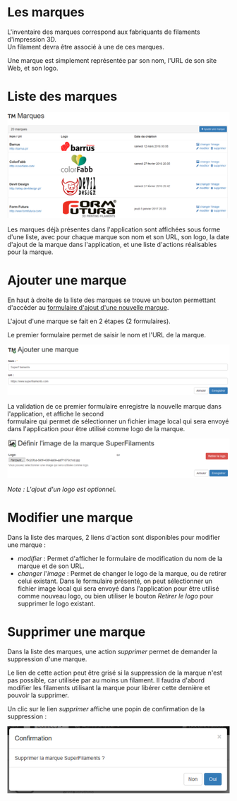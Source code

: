 # Les marques

L'inventaire des marques correspond aux fabriquants de filaments d'impression 3D.  
Un filament devra être associé à une de ces marques.

Une marque est simplement représentée par son nom, l'URL de son site Web, et son logo. 

# Liste des marques

![Liste des marques](doc/fr/brands/brands.png "Exemple d'une liste de marques dans l'application")

Les marques déjà présentes dans l'application sont affichées sous forme d'une liste, avec pour chaque marque son nom et
son URL, son logo, la date d'ajout de la marque dans l'application, et une liste d'actions réalisables pour la marque.

# Ajouter une marque

En haut à droite de la liste des marques se trouve un bouton permettant d'accéder au 
[formulaire d'ajout d'une nouvelle marque](/brand/add).

L'ajout d'une marque se fait en 2 étapes (2 formulaires).

Le premier formulaire permet de saisir le nom et l'URL de la marque.

![Ajout d'une marque](doc/fr/brands/add_brand.png "Exemple d'ajout d'une marque dans l'application")

La validation de ce premier formulaire enregistre la nouvelle marque dans l'application, et affiche le second  
formulaire qui permet de sélectionner un fichier image local qui sera envoyé dans l'application pour être utilisé comme 
logo de la marque.

![Ajout d'un logo à une marque](doc/fr/brands/add_brand_logo.png "Exemple d'ajout d'un logo à une marque dans l'application")

_Note : L'ajout d'un logo est optionnel._ 
 
# Modifier une marque

Dans la liste des marques, 2 liens d'action sont disponibles pour modifier une marque :

- _modifier_ : Permet d'afficher le formulaire de modification du nom de la marque et de son URL. 
- _changer l'image_ : Permet de changer le logo de la marque, ou de retirer celui existant. Dans le formulaire présenté, 
on peut sélectionner un fichier image local qui sera envoyé dans l'application pour être utilisé comme nouveau logo, ou 
bien utiliser le bouton _Retirer le logo_ pour supprimer le logo existant.

# Supprimer une marque

Dans la liste des marques, une action _supprimer_ permet de demander la suppression d'une marque.

Le lien de cette action peut être grisé si la suppression de la marque n'est pas possible, car utilisée par au moins un 
filament. Il faudra d'abord modifier les filaments utilisant la marque pour libérer cette dernière et pouvoir la supprimer.

Un clic sur le lien _supprimer_ affiche une popin de confirmation de la suppression :

![Confirmation de suppression d'une marque](doc/fr/brands/delete_brand_confirmation.png "Popin de confirmation de suppression d'une marque")
